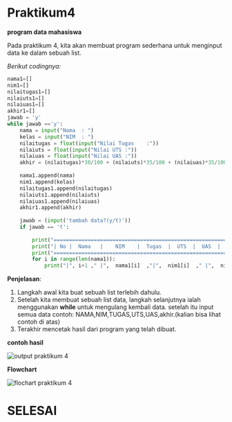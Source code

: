# Praktikum4

**program data mahasiswa**

Pada praktikum 4, kita akan membuat program sederhana untuk menginput data ke dalam sebuah list.

*Berikut codingnya:*

```python
nama1=[]
nim1=[]
nilaitugas1=[]
nilaiuts1=[]
nilaiuas1=[]
akhir1=[]
jawab = 'y'
while jawab =='y':
    nama = input("Nama  : ")
    kelas = input("NIM  : ")
    nilaitugas = float(input("Nilai Tugas    :"))
    nilaiuts = float(input("Nilai UTS :"))
    nilaiuas = float(input("Nilai UAS :"))
    akhir = (nilaitugas)*30/100 + (nilaiuts)*35/100 + (nilaiuas)*35/100
    
    nama1.append(nama)
    nim1.append(kelas)
    nilaitugas1.append(nilaitugas)
    nilaiuts1.append(nilaiuts)
    nilaiuas1.append(nilaiuas)
    akhir1.append(akhir)
    
    jawab = (input('tambah data?(y/t)'))
    if jawab == 't':
    
        print("==========================================================================");
        print("| No |  Nama   |    NIM    |  Tugas  |  UTS  |  UAS  |  Akhir  |");
        print("==========================================================================");
        for i in range(len(nama1)):
            print("|", i+1 ," |",  nama1[i]  ,"|",  nim1[i]  ," |",  nilaitugas1[i]  ," |",  nilaiuts1[i]  ," |",  nilaiuas1[i]  ," |",  akhir1[i]," |")
```
**Penjelasan**:

1.  Langkah awal kita buat sebuah list terlebih dahulu.
2.  Setelah kita membuat sebuah list data, langkah selanjutnya ialah menggunakan **while** untuk mengulang kembali data. setelah itu input semua data contoh: NAMA,NIM,TUGAS,UTS,UAS,akhir.(kalian bisa lihat contoh di atas)
3.  Terakhir mencetak hasil dari program yang telah dibuat.

**contoh hasil**

![output praktikum 4](https://user-images.githubusercontent.com/56957271/69405069-4fb45b80-0d31-11ea-8912-25055ddc1042.JPG)

**Flowchart**

![flochart praktikum 4](https://user-images.githubusercontent.com/56957271/69406748-62309400-0d35-11ea-999d-f3230d816359.JPG)

# SELESAI
